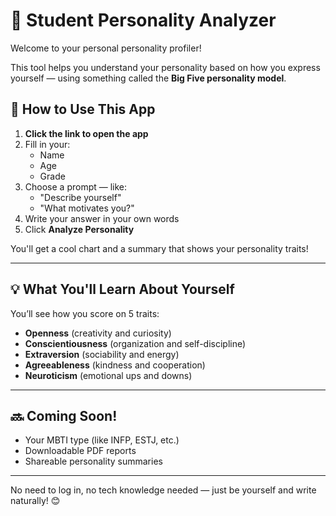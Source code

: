 # 🧠 Student Personality Analyzer

Welcome to your personal personality profiler!

This tool helps you understand your personality based on how you express yourself — using something called the **Big Five personality model**.

## 🚀 How to Use This App

1. **Click the link to open the app**
2. Fill in your:
   - Name
   - Age
   - Grade
3. Choose a prompt — like:
   - "Describe yourself"
   - "What motivates you?"
4. Write your answer in your own words
5. Click **Analyze Personality**

You'll get a cool chart and a summary that shows your personality traits!

---

## 💡 What You'll Learn About Yourself

You’ll see how you score on 5 traits:
- **Openness** (creativity and curiosity)
- **Conscientiousness** (organization and self-discipline)
- **Extraversion** (sociability and energy)
- **Agreeableness** (kindness and cooperation)
- **Neuroticism** (emotional ups and downs)

---

## 🔜 Coming Soon!
- Your MBTI type (like INFP, ESTJ, etc.)
- Downloadable PDF reports
- Shareable personality summaries

---

No need to log in, no tech knowledge needed — just be yourself and write naturally! 😊
